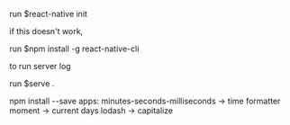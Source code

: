 run $react-native init <ProjectName>

if this doesn't work,

run $npm install -g react-native-cli

to run server log

run $serve .

npm install --save <app>
apps:
minutes-seconds-milliseconds -> time formatter
moment -> current days
lodash -> capitalize
